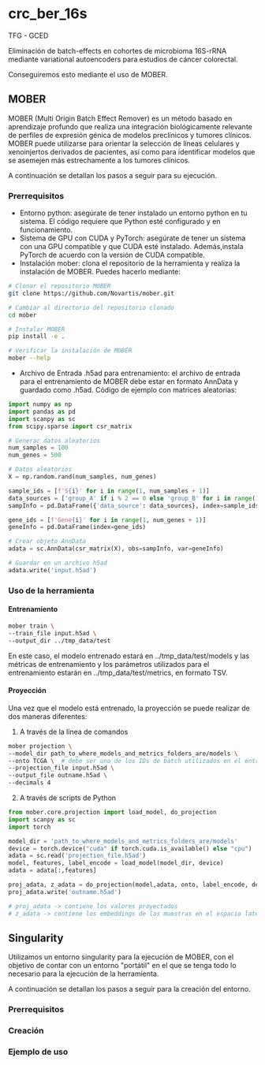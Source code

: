 # crc_ber_16s
TFG - GCED

Eliminación de batch-effects en cohortes de microbioma 16S-rRNA mediante variational autoencoders para estudios de cáncer colorectal. 

Conseguiremos esto mediante el uso de MOBER.

## MOBER

MOBER (Multi Origin Batch Effect Remover) es un método basado en aprendizaje profundo que realiza una integración biológicamente relevante de perfiles de expresión génica de modelos preclínicos y tumores clínicos. MOBER puede utilizarse para orientar la selección de líneas celulares y xenoinjertos derivados de pacientes, así como para identificar modelos que se asemejen más estrechamente a los tumores clínicos.

A continuación se detallan los pasos a seguir para su ejecución.

### Prerrequisitos 
- Entorno python: asegúrate de tener instalado un entorno python en tu sistema. El código requiere que Python esté configurado y en funcionamiento. 
- Sistema de GPU con CUDA y PyTorch: asegúrate de tener un sistema con una GPU compatible y que CUDA esté instalado. Además,instala PyTorch de acuerdo con la versión de CUDA compatible.
- Instalación mober: clona el repositorio de la herramienta y realiza la instalación de MOBER. Puedes hacerlo mediante:
```bash
# Clonar el repositorio MOBER
git clone https://github.com/Novartis/mober.git

# Cambiar al directorio del repositorio clonado
cd mober

# Instalar MOBER 
pip install -e .

# Verificar la instalación de MOBER
mober --help
```

- Archivo de Entrada .h5ad para entrenamiento: el archivo de entrada para el entrenamiento de MOBER debe estar en formato AnnData y guardado como .h5ad. Código de ejemplo con matrices aleatorias:
```python
import numpy as np
import pandas as pd
import scanpy as sc
from scipy.sparse import csr_matrix

# Generar datos aleatorios
num_samples = 100
num_genes = 500

# Datos aleatorios
X = np.random.rand(num_samples, num_genes)

sample_ids = [f'S{i}' for i in range(1, num_samples + 1)]
data_sources = ['group_A' if i % 2 == 0 else 'group_B' for i in range(1, num_samples + 1)]
sampInfo = pd.DataFrame({'data_source': data_sources}, index=sample_ids)

gene_ids = [f'Gene{i}' for i in range(1, num_genes + 1)]
geneInfo = pd.DataFrame(index=gene_ids)

# Crear objeto AnnData
adata = sc.AnnData(csr_matrix(X), obs=sampInfo, var=geneInfo)

# Guardar en un archivo h5ad
adata.write('input.h5ad')
```
### Uso de la herramienta

#### Entrenamiento
```bash
mober train \
--train_file input.h5ad \
--output_dir ../tmp_data/test
```
En este caso, el modelo entrenado estará en ../tmp_data/test/models y las métricas de entrenamiento y los parámetros utilizados para el entrenamiento estarán en ../tmp_data/test/metrics, en formato TSV.

#### Proyección 

Una vez que el modelo está entrenado, la proyección se puede realizar de dos maneras diferentes:

1. A través de la línea de comandos
```bash
mober projection \
--model_dir path_to_where_models_and_metrics_folders_are/models \
--onto TCGA \  # debe ser uno de los IDs de batch utilizados en el entrenamiento
--projection_file input.h5ad \
--output_file outname.h5ad \
--decimals 4
```
2. A través de scripts de Python
```python
from mober.core.projection import load_model, do_projection
import scanpy as sc
import torch

model_dir = 'path_to_where_models_and_metrics_folders_are/models'
device = torch.device("cuda" if torch.cuda.is_available() else "cpu")
adata = sc.read('projection_file.h5ad')
model, features, label_encode = load_model(model_dir, device)
adata = adata[:,features]

proj_adata, z_adata = do_projection(model,adata, onto, label_encode, device, batch_size=1600)
proj_adata.write('outname.h5ad')

# proj_adata -> contiene los valores proyectados
# z_adata -> contiene los embeddings de las muestras en el espacio latente
```
## Singularity

Utilizamos un entorno singularity para la ejecución de MOBER, con el objetivo de contar con un entorno "portátil" en el que se tenga todo lo necesario para la ejecución de la herramienta.  

A continuación se detallan los pasos a seguir para la creación del entorno.

### Prerrequisitos

### Creación

### Ejemplo de uso